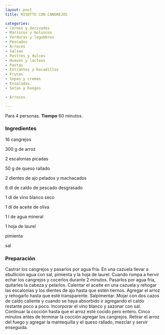 ```yaml
---
layout: post
title: RISOTTO CON CANGREJOS

categories:
- Carnes y derivados
- Mariscos y moluscos
- Verduras y legumbres
- Pescados
- Arroces
- Salsas
- Postres y dulces
- Huevos y lacteos
- Pastas
- Entrantes y bocadillos
- Frutas
- Sopas y cremas
- Ensaladas
- Setas y hongos

- Arroces

---
```


Para 4 personas.
<b>Tiempo</b> 60 minutos.

<h3>Ingredientes</h3>

16 cangrejos

300 g de arroz

2 escalonias picadas

50 g de queso rallado

2 dientes de ajo pelados y machacados

6 dl de caldo de pescado desgrasado

1 dl de vino blanco seco

1 dl de aceite de oliva

1 l de agua mineral

1 hoja de laurel

pimienta

sal

<h3>Preparación</h3>

Castrar los cangrejos y pasarlos por agua fría. En una cazuela llevar a ebullición agua con sal, pimienta y la hoja de laurel. Cuando rompa a hervir echar los cangrejos y cocerlos durante 2 minutos. Pasarlos por agua fría, quitarles la cabeza y pelarlos. Calentar el aceite en una cazuela y rehogar las escalonias y los dientes de ajo hasta que estén tiernos. Agregar el arroz y rehogarlo hasta que esté transparente. Salpimentar. Mojar con dos cazos de caldo caliente y cuando se haya absorbido ir agregando el caldo restante poco a poco. Incorporar el vino blanco y sazonar con sal. Continuar la cocción hasta que el arroz esté cocido pero entero. Cinco minutos antes de terminar la cocción agregar los cangrejos. Retirar el arroz del fuego y agregar la mantequilla y el queso rallado, mezclar y servir enseguida.

